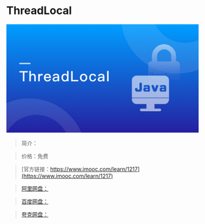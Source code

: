 # ThreadLocal

![img](../../assets/5fe4430d00014e7505400304.jpg)

> 简介：

> 价格：免费

> [官方链接：https://www.imooc.com/learn/1217](https://www.imooc.com/learn/1217)

> [阿里网盘：]()

> [百度网盘：]()

> [夸克网盘：]()
